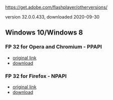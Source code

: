 https://get.adobe.com/flashplayer/otherversions/

version 32.0.0.433, downloaded 2020-09-30

## Windows 10/Windows 8

### FP 32 for Opera and Chromium - PPAPI

 - [original link]()
 - [download]()
 
### FP 32 for Firefox - NPAPI

- [original link](https://get.adobe.com/flashplayer/download/?installer=FP_32_for_Firefox_-_NPAPI&os=Windows%2010&browser_type=Gecko&browser_dist=Firefox&dualoffer=false&mdualoffer=true&stype=7706&d=McAfee_Security_Scan_Plus&d=McAfee_Safe_Connect)
- [download]()
